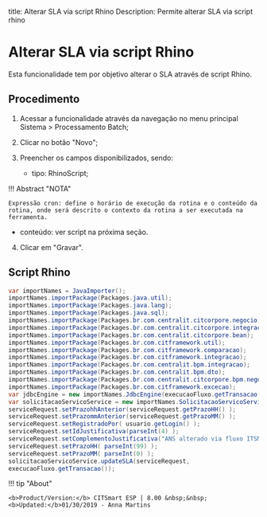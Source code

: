 title: Alterar SLA via script Rhino
Description: Permite alterar SLA via script rhino
# Alterar SLA via script Rhino

Esta funcionalidade tem por objetivo alterar o SLA através de script Rhino.

Procedimento
------------

1. Acessar a funcionalidade através da navegação no menu principal Sistema \>
    Processamento Batch;

2. Clicar no botão "Novo";

3. Preencher os campos disponibilizados, sendo:

   - tipo: RhinoScript;
    

!!! Abstract "NOTA"

    Expressão cron: define o horário de execução da rotina e o conteúdo da
    rotina, onde será descrito o contexto da rotina a ser executada na
    ferramenta.

   - conteúdo: ver script na próxima seção.

4. Clicar em "Gravar".

Script Rhino
------------

```java
var importNames = JavaImporter();
importNames.importPackage(Packages.java.util);
importNames.importPackage(Packages.java.lang);
importNames.importPackage(Packages.java.sql);
importNames.importPackage(Packages.br.com.centralit.citcorpore.negocio);
importNames.importPackage(Packages.br.com.centralit.citcorpore.integracao);
importNames.importPackage(Packages.br.com.centralit.citcorpore.bean);
importNames.importPackage(Packages.br.com.citframework.util);
importNames.importPackage(Packages.br.com.citframework.comparacao);
importNames.importPackage(Packages.br.com.citframework.integracao);
importNames.importPackage(Packages.br.com.centralit.bpm.integracao);
importNames.importPackage(Packages.br.com.centralit.bpm.dto);
importNames.importPackage(Packages.br.com.centralit.citcorpore.bpm.negocio);
importNames.importPackage(Packages.br.com.citframework.excecao);
var jdbcEngine = new importNames.JdbcEngine(execucaoFluxo.getTransacao(),null);
var solicitacaoServicoService = new importNames.SolicitacaoServicoServiceEjb();
serviceRequest.setPrazohhAnterior(serviceRequest.getPrazoHH() );
serviceRequest.setPrazommAnterior(serviceRequest.getPrazoMM() );
serviceRequest.setRegistradoPor( usuario.getLogin() );
serviceRequest.setIdJustificativa(parseInt(4) );
serviceRequest.setComplementoJustificativa("ANS alterado via fluxo ITSM");
serviceRequest.setPrazoHH( parseInt(99) );
serviceRequest.setPrazoMM( parseInt(0) );
solicitacaoServicoService.updateSLA(serviceRequest,
execucaoFluxo.getTransacao());
```


!!! tip "About"

    <b>Product/Version:</b> CITSmart ESP | 8.00 &nbsp;&nbsp;
    <b>Updated:</b>01/30/2019 - Anna Martins
